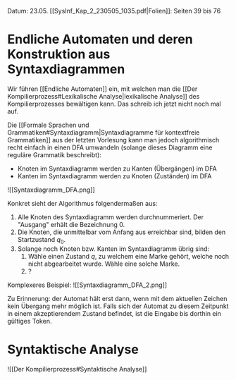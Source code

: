 Datum: 23.05.
[[SysInf_Kap_2_230505_1035.pdf|Folien]]: Seiten 39 bis 76

# Endliche Automaten und deren Konstruktion aus Syntaxdiagrammen

Wir führen [[Endliche Automaten]] ein, mit welchen man die [[Der Kompilierprozess#Lexikalische Analyse|lexikalische Analyse]] des Kompilierprozesses bewältigen kann. Das schreib ich jetzt nicht noch mal auf.

Die [[Formale Sprachen und Grammatiken#Syntaxdiagramm|Syntaxdiagramme für kontextfreie Grammatiken]] aus der letzten Vorlesung kann man jedoch algorithmisch recht einfach in einen DFA umwandeln (solange dieses Diagramm eine reguläre Grammatik beschreibt):

- Knoten im Syntaxdiagramm werden zu Kanten (Übergängen) im DFA
- Kanten im Syntaxdiagramm werden zu Knoten (Zuständen) im DFA

![[Syntaxdiagramm_DFA.png]]

Konkret sieht der Algorithmus folgendermaßen aus:
1. Alle Knoten des Syntaxdiagramm werden durchnummeriert. Der "Ausgang" erhält die Bezeichnung 0.
2. Die Knoten, die unmittelbar vom Anfang aus erreichbar sind, bilden den Startzustand $q_0$.
3. Solange noch Knoten bzw. Kanten im Syntaxdiagramm übrig sind:
	1. Wähle einen Zustand $q$, zu welchem eine Marke gehört, welche noch nicht abgearbeitet wurde. Wähle eine solche Marke.
	2. ?

Komplexeres Beispiel:
![[Syntaxdiagramm_DFA_2.png]]

Zu Erinnerung: der Automat hält erst dann, wenn mit dem aktuellen Zeichen kein Übergang mehr möglich ist. Falls sich der Automat zu diesem Zeitpunkt in einem akzeptierendem Zustand befindet, ist die Eingabe bis dorthin ein gültiges Token.

# Syntaktische Analyse
![[Der Kompilierprozess#Syntaktische Analyse]]